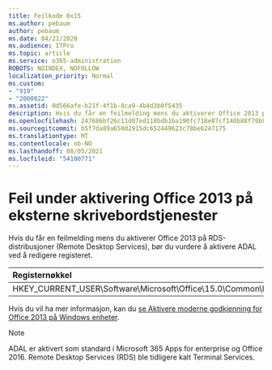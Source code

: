 ```yaml
---
title: Feilkode 0x15
ms.author: pebaum
author: pebaum
ms.date: 04/21/2020
ms.audience: ITPro
ms.topic: article
ms.service: o365-administration
ROBOTS: NOINDEX, NOFOLLOW
localization_priority: Normal
ms.custom:
- "919"
- "2000022"
ms.assetid: 0d566afe-b21f-4f1b-8ca9-4b4d3b0f5435
description: Hvis du får en feilmelding mens du aktiverer Office 2013 på RDS-distribusjoner (Remote Desktop Services), bør du vurdere å aktivere ADAL ved å redigere registeret.
ms.openlocfilehash: 247686bf26c11d07ed118bdb1ba190fc718e87cf140b88f79b8aa0b40c827b4d
ms.sourcegitcommit: b5f7da89a650d2915dc652449623c78be6247175
ms.translationtype: MT
ms.contentlocale: nb-NO
ms.lasthandoff: 08/05/2021
ms.locfileid: "54100771"
---
```

# <a name="error-while-activation-office-2013-on-remote-desktop-services"></a>Feil under aktivering Office 2013 på eksterne skrivebordstjenester

Hvis du får en feilmelding mens du aktiverer Office 2013 på RDS-distribusjoner (Remote Desktop Services), bør du vurdere å aktivere ADAL ved å redigere registeret.
  
|**Registernøkkel**|**Type**|**Verdi**|
|:-----|:-----|:-----|
|HKEY_CURRENT_USER\Software\Microsoft\Office\15.0\Common\Identity\EnableADAL  <br/> |REG_DWORD  <br/> |1  <br/> |

Hvis du vil ha mer informasjon, kan du [se Aktivere moderne godkjenning for Office 2013 på Windows enheter](https://docs.microsoft.com/microsoft-365/admin/security-and-compliance/enable-modern-authentication).
  
> [!NOTE]
>  ADAL er aktivert som standard i Microsoft 365 Apps for enterprise og Office 2016. Remote Desktop Services (RDS) ble tidligere kalt Terminal Services.
  